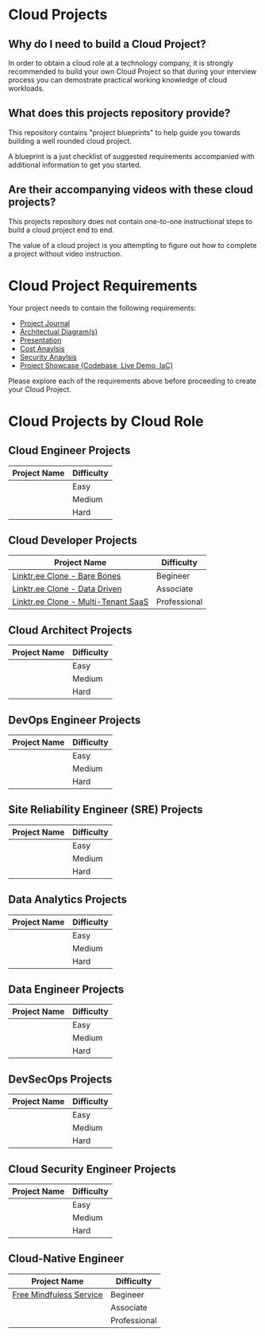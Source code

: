 # Cloud Projects

## Why do I need to build a Cloud Project?
In order to obtain a cloud role at a technology company, it is strongly recommended to build your own Cloud Project so that during your interview process you can demostrate practical working knowledge of cloud workloads.

## What does this projects repository provide?

This repository contains "project blueprints" to help guide you towards building a well rounded cloud project. 

A blueprint is a just checklist of suggested requirements accompanied with additional information to get you started.

## Are their accompanying videos with these cloud projects?

This projects repository does not contain one-to-one instructional steps to build a cloud project end to end. 

The value of a cloud project is you attempting to figure out how to complete a project without video instruction.

# Cloud Project Requirements

Your project needs to contain the following requirements:

- [Project Journal](requirements/project-journal.md)
- [Architectual Diagram(s)](requirements/architectual-diagrams.md)
- [Presentation](requirements/presentation.md)
- [Cost Anaylsis](requirements/cost-anaylsis.md)
- [Security Anaylsis](requirements/security-anaylsis.md)
- [Project Showcase (Codebase, Live Demo, IaC)](requirements/showcase.md)

Please explore each of the requirements above before proceeding to create your Cloud Project.

# Cloud Projects by Cloud Role

## Cloud Engineer Projects

| Project Name | Difficulty |
|---|---|
|   | Easy |
|   | Medium |
|   | Hard |

## Cloud Developer Projects

| Project Name | Difficulty |
|---|---|
| [Linktr.ee Clone - Bare Bones](projects/cloud-developer/linktree-clone-bare-bones.md) | Begineer |
| [Linktr.ee Clone - Data Driven](projects/cloud-developer/linktree-clone.md) | Associate |
| [Linktr.ee Clone - Multi-Tenant SaaS](projects/cloud-developer/linktree-clone.md)  | Professional |

## Cloud Architect Projects

| Project Name | Difficulty |
|---|---|
|   | Easy |
|   | Medium |
|   | Hard |

## DevOps Engineer Projects

| Project Name | Difficulty |
|---|---|
|   | Easy |
|   | Medium |
|   | Hard |

## Site Reliability Engineer (SRE) Projects

| Project Name | Difficulty |
|---|---|
|   | Easy |
|   | Medium |
|   | Hard |

## Data Analytics Projects

| Project Name | Difficulty |
|---|---|
|   | Easy |
|   | Medium |
|   | Hard |

## Data Engineer Projects

| Project Name | Difficulty |
|---|---|
|   | Easy |
|   | Medium |
|   | Hard |

## DevSecOps Projects

| Project Name | Difficulty |
|---|---|
|   | Easy |
|   | Medium |
|   | Hard |

## Cloud Security Engineer Projects

| Project Name | Difficulty |
|---|---|
|   | Easy |
|   | Medium |
|   | Hard |

## Cloud-Native Engineer

| Project Name | Difficulty |
|---|---|
| [Free Mindfuless Service](projects/cloud-native/k8s-mindfulness-service.md) | Begineer |
|   | Associate |
|   | Professional |